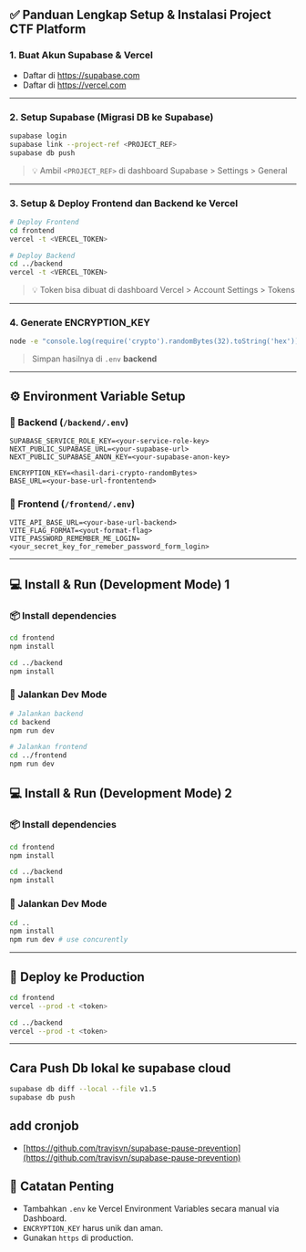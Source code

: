 ## ✅ Panduan Lengkap Setup & Instalasi Project CTF Platform

### 1. Buat Akun Supabase & Vercel
- Daftar di https://supabase.com
- Daftar di https://vercel.com

---

### 2. Setup Supabase (Migrasi DB ke Supabase)
```bash
supabase login
supabase link --project-ref <PROJECT_REF>
supabase db push
```
> 💡 Ambil `<PROJECT_REF>` di dashboard Supabase > Settings > General

---

### 3. Setup & Deploy Frontend dan Backend ke Vercel
```bash
# Deploy Frontend
cd frontend
vercel -t <VERCEL_TOKEN>

# Deploy Backend
cd ../backend
vercel -t <VERCEL_TOKEN>
```
> 💡 Token bisa dibuat di dashboard Vercel > Account Settings > Tokens

---

### 4. Generate ENCRYPTION_KEY
```bash
node -e "console.log(require('crypto').randomBytes(32).toString('hex'))"
```
> Simpan hasilnya di `.env` **backend**

---

## ⚙️ Environment Variable Setup

### 📁 Backend (`/backend/.env`)
```
SUPABASE_SERVICE_ROLE_KEY=<your-service-role-key>
NEXT_PUBLIC_SUPABASE_URL=<your-supabase-url>
NEXT_PUBLIC_SUPABASE_ANON_KEY=<your-supabase-anon-key>

ENCRYPTION_KEY=<hasil-dari-crypto-randomBytes>
BASE_URL=<your-base-url-frontentend>
```

### 📁 Frontend (`/frontend/.env`)
```
VITE_API_BASE_URL=<your-base-url-backend>
VITE_FLAG_FORMAT=<yout-format-flag>
VITE_PASSWORD_REMEMBER_ME_LOGIN=<your_secret_key_for_remeber_password_form_login>
```

---

## 💻 Install & Run (Development Mode) 1

### 📦 Install dependencies
```bash
cd frontend
npm install

cd ../backend
npm install
```

### 🚀 Jalankan Dev Mode
```bash
# Jalankan backend
cd backend
npm run dev

# Jalankan frontend
cd ../frontend
npm run dev
```

## 💻 Install & Run (Development Mode) 2

### 📦 Install dependencies
```bash
cd frontend
npm install

cd ../backend
npm install
```

### 🚀 Jalankan Dev Mode
```bash
cd ..
npm install
npm run dev # use concurently
```

---

## 🚢 Deploy ke Production
```bash
cd frontend
vercel --prod -t <token>

cd ../backend
vercel --prod -t <token>
```

---

## Cara Push Db lokal ke supabase cloud
```bash
supabase db diff --local --file v1.5
supabase db push
```

## add cronjob
- [https://github.com/travisvn/supabase-pause-prevention](https://github.com/travisvn/supabase-pause-prevention)

## 🔐 Catatan Penting
- Tambahkan `.env` ke Vercel Environment Variables secara manual via Dashboard.
- `ENCRYPTION_KEY` harus unik dan aman.
- Gunakan `https` di production.